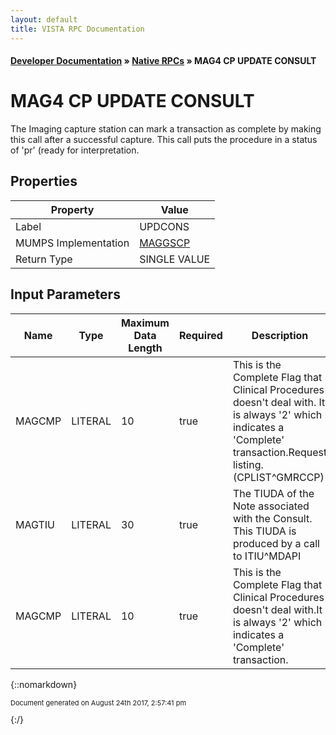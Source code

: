 ```yaml
---
layout: default
title: VISTA RPC Documentation
---
```


#### [Developer Documentation](../index) &#187; [Native RPCs](TableOfContents) &#187; MAG4 CP UPDATE CONSULT<br/>
# MAG4 CP UPDATE CONSULT

The Imaging capture station can mark a transaction as complete by making  this call after a successful capture.  This call puts the procedure in  a status of 'pr' (ready for interpretation.

## Properties

Property | Value
--- | ---
Label | UPDCONS
MUMPS Implementation | [MAGGSCP](http://code.osehra.org/dox/Routine_MAGGSCP_source.html)
Return Type | SINGLE VALUE


## Input Parameters

Name | Type | Maximum Data Length | Required | Description
--- | --- | --- | --- | ---
MAGCMP | LITERAL | 10 | true | This is the Complete Flag that Clinical Procedures doesn&#x27;t deal with.  It is always &#x27;2&#x27; which indicates a &#x27;Complete&#x27; transaction.Request listing.  (CPLIST^GMRCCP)
MAGTIU | LITERAL | 30 | true | The TIUDA of the Note associated with the Consult.  This TIUDA is produced by a call to ITIU^MDAPI
MAGCMP | LITERAL | 10 | true | This is the Complete Flag that Clinical Procedures doesn&#x27;t deal with.It is always &#x27;2&#x27; which indicates a &#x27;Complete&#x27; transaction.



{::nomarkdown} <br/><p style="font-size: 11px">Document generated on August 24th 2017, 2:57:41 pm</p>{:/}